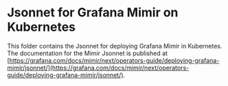 # Jsonnet for Grafana Mimir on Kubernetes

This folder contains the Jsonnet for deploying Grafana Mimir in Kubernetes.
The documentation for the Mimir Jsonnet is published at [https://grafana.com/docs/mimir/next/operators-guide/deploying-grafana-mimir/jsonnet/](https://grafana.com/docs/mimir/next/operators-guide/deploying-grafana-mimir/jsonnet/).
